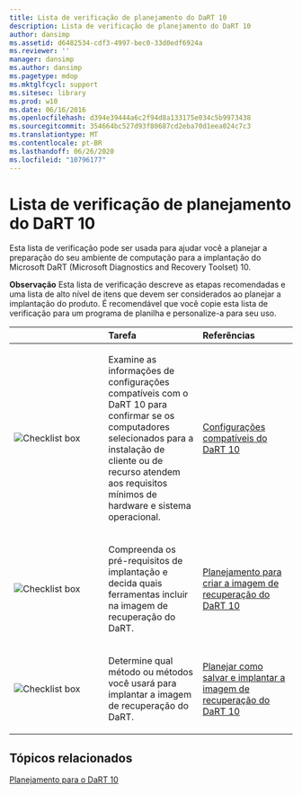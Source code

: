 ```yaml
---
title: Lista de verificação de planejamento do DaRT 10
description: Lista de verificação de planejamento do DaRT 10
author: dansimp
ms.assetid: d6482534-cdf3-4997-bec0-33d0edf6924a
ms.reviewer: ''
manager: dansimp
ms.author: dansimp
ms.pagetype: mdop
ms.mktglfcycl: support
ms.sitesec: library
ms.prod: w10
ms.date: 06/16/2016
ms.openlocfilehash: d394e39444a6c2f94d8a133175e034c5b9973438
ms.sourcegitcommit: 354664bc527d93f80687cd2eba70d1eea024c7c3
ms.translationtype: MT
ms.contentlocale: pt-BR
ms.lasthandoff: 06/26/2020
ms.locfileid: "10796177"
---
```

# Lista de verificação de planejamento do DaRT 10


Esta lista de verificação pode ser usada para ajudar você a planejar a preparação do seu ambiente de computação para a implantação do Microsoft DaRT (Microsoft Diagnostics and Recovery Toolset) 10.

**Observação**  Esta lista de verificação descreve as etapas recomendadas e uma lista de alto nível de itens que devem ser considerados ao planejar a implantação do produto. É recomendável que você copie esta lista de verificação para um programa de planilha e personalize-a para seu uso.

 

<table>
<colgroup>
<col width="33%" />
<col width="33%" />
<col width="33%" />
</colgroup>
<thead>
<tr class="header">
<th align="left"></th>
<th align="left">Tarefa</th>
<th align="left">Referências</th>
</tr>
</thead>
<tbody>
<tr class="odd">
<td align="left"><img src="images/checklistbox.gif" alt="Checklist box" /></td>
<td align="left"><p>Examine as informações de configurações compatíveis com o DaRT 10 para confirmar se os computadores selecionados para a instalação de cliente ou de recurso atendem aos requisitos mínimos de hardware e sistema operacional.</p></td>
<td align="left"><p><a href="dart-10-supported-configurations.md" data-raw-source="[DaRT 10 Supported Configurations](dart-10-supported-configurations.md)">Configurações compatíveis do DaRT 10</a></p></td>
</tr>
<tr class="even">
<td align="left"><img src="images/checklistbox.gif" alt="Checklist box" /></td>
<td align="left"><p>Compreenda os pré-requisitos de implantação e decida quais ferramentas incluir na imagem de recuperação do DaRT.</p></td>
<td align="left"><p><a href="planning-to-create-the-dart-10-recovery-image.md" data-raw-source="[Planning to Create the DaRT 10 Recovery Image](planning-to-create-the-dart-10-recovery-image.md)">Planejamento para criar a imagem de recuperação do DaRT 10</a></p></td>
</tr>
<tr class="odd">
<td align="left"><img src="images/checklistbox.gif" alt="Checklist box" /></td>
<td align="left"><p>Determine qual método ou métodos você usará para implantar a imagem de recuperação do DaRT.</p></td>
<td align="left"><p><a href="planning-how-to-save-and-deploy-the-dart-10-recovery-image.md" data-raw-source="[Planning How to Save and Deploy the DaRT 10 Recovery Image](planning-how-to-save-and-deploy-the-dart-10-recovery-image.md)">Planejar como salvar e implantar a imagem de recuperação do DaRT 10</a></p></td>
</tr>
</tbody>
</table>

 

## Tópicos relacionados


[Planejamento para o DaRT 10](planning-for-dart-10.md)

 

 





